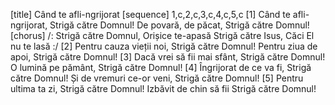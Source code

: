 [title] Când te afli-ngrijorat
[sequence] 1,c,2,c,3,c,4,c,5,c
[1]
Când te afli-ngrijorat,
Strigă către Domnul!
De povară, de păcat,
Strigă către Domnul!
[chorus]
/: Strigă către Domnul,
Orișice te-apasă
Strigă către Isus,
Căci El nu te lasă :/
[2]
Pentru cauza vieții noi,
Strigă către Domnul!
Pentru ziua de apoi,
Strigă către Domnul!
[3]
Dacă vrei să fii mai sfânt,
Strigă către Domnul!
O lumină pe pământ,
Strigă către Domnul!
[4]
Îngrijorat de ce va fi,
Strigă către Domnul!
Și de vremuri ce-or veni,
Strigă către Domnul!
[5]
Pentru ultima ta zi,
Strigă către Domnul!
Izbăvit de chin să fii
Strigă către Domnul!

